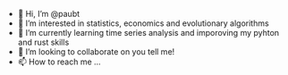 - 👋 Hi, I’m @paubt
- 👀 I’m interested in statistics, economics and evolutionary algorithms
- 🌱 I’m currently learning time series analysis and imporoving my pyhton and rust skills
- 💞️ I’m looking to collaborate on you tell me!
- 📫 How to reach me ...
